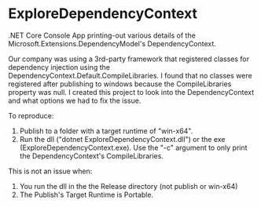 # ExploreDependencyContext
.NET Core Console App printing-out various details of the Microsoft.Extensions.DependencyModel's DependencyContext.

Our company was using a 3rd-party framework that registered classes for dependency injection using the DependencyContext.Default.CompileLibraries.  I found that no classes were registered after publishing to windows because the CompileLibraries property was null.  I created this project to look into the DependencyContext and what options we had to fix the issue.

To reproduce:
1. Publish to a folder with a target runtime of "win-x64".
2. Run the dll ("dotnet ExploreDependencyContext.dll") or the exe (ExploreDependencyContext.exe).  Use the "-c" argument to only print the DependencyContext's CompileLibraries.

This is not an issue when:
1. You run the dll in the the Release directory (not publish or win-x64)
2. The Publish's Target Runtime is Portable.
